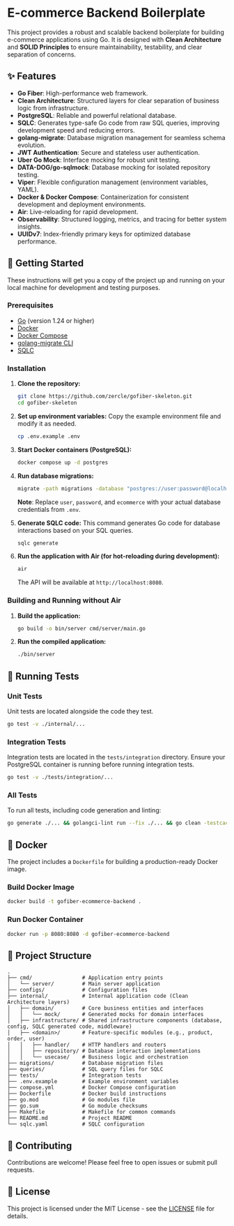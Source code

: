 # E-commerce Backend Boilerplate

This project provides a robust and scalable backend boilerplate for building e-commerce applications using Go. It is designed with **Clean Architecture** and **SOLID Principles** to ensure maintainability, testability, and clear separation of concerns.

## ✨ Features

-   **Go Fiber**: High-performance web framework.
-   **Clean Architecture**: Structured layers for clear separation of business logic from infrastructure.
-   **PostgreSQL**: Reliable and powerful relational database.
-   **SQLC**: Generates type-safe Go code from raw SQL queries, improving development speed and reducing errors.
-   **golang-migrate**: Database migration management for seamless schema evolution.
-   **JWT Authentication**: Secure and stateless user authentication.
-   **Uber Go Mock**: Interface mocking for robust unit testing.
-   **DATA-DOG/go-sqlmock**: Database mocking for isolated repository testing.
-   **Viper**: Flexible configuration management (environment variables, YAML).
-   **Docker & Docker Compose**: Containerization for consistent development and deployment environments.
-   **Air**: Live-reloading for rapid development.
-   **Observability**: Structured logging, metrics, and tracing for better system insights.
-   **UUIDv7**: Index-friendly primary keys for optimized database performance.

## 🚀 Getting Started

These instructions will get you a copy of the project up and running on your local machine for development and testing purposes.

### Prerequisites

-   [Go](https://golang.org/doc/install) (version 1.24 or higher)
-   [Docker](https://www.docker.com/get-started)
-   [Docker Compose](https://docs.docker.com/compose/install/)
-   [golang-migrate CLI](https://github.com/golang-migrate/migrate#installation)
-   [SQLC](https://docs.sqlc.dev/en/stable/overview/install.html)

### Installation

1.  **Clone the repository:**
    ```bash
    git clone https://github.com/zercle/gofiber-skeleton.git
    cd gofiber-skeleton
    ```

2.  **Set up environment variables:**
    Copy the example environment file and modify it as needed.
    ```bash
    cp .env.example .env
    ```

3.  **Start Docker containers (PostgreSQL):**
    ```bash
    docker compose up -d postgres
    ```

4.  **Run database migrations:**
    ```bash
    migrate -path migrations -database "postgres://user:password@localhost:5432/ecommerce?sslmode=disable" up
    ```
    **Note**: Replace `user`, `password`, and `ecommerce` with your actual database credentials from `.env`.

5.  **Generate SQLC code:**
    This command generates Go code for database interactions based on your SQL queries.
    ```bash
    sqlc generate
    ```

6.  **Run the application with Air (for hot-reloading during development):**
    ```bash
    air
    ```
    The API will be available at `http://localhost:8080`.

### Building and Running without Air

1.  **Build the application:**
    ```bash
    go build -o bin/server cmd/server/main.go
    ```

2.  **Run the compiled application:**
    ```bash
    ./bin/server
    ```

## 🧪 Running Tests

### Unit Tests

Unit tests are located alongside the code they test.
```bash
go test -v ./internal/...
```

### Integration Tests

Integration tests are located in the `tests/integration` directory. Ensure your PostgreSQL container is running before running integration tests.
```bash
go test -v ./tests/integration/...
```

### All Tests

To run all tests, including code generation and linting:
```bash
go generate ./... && golangci-lint run --fix ./... && go clean -testcache && go test -v -race ./...
```

## 🐳 Docker

The project includes a `Dockerfile` for building a production-ready Docker image.

### Build Docker Image

```bash
docker build -t gofiber-ecommerce-backend .
```

### Run Docker Container

```bash
docker run -p 8080:8080 -d gofiber-ecommerce-backend
```

## 📂 Project Structure

```
.
├── cmd/                # Application entry points
│   └── server/         # Main server application
├── configs/            # Configuration files
├── internal/           # Internal application code (Clean Architecture layers)
│   ├── domain/         # Core business entities and interfaces
│   │   └── mock/       # Generated mocks for domain interfaces
│   ├── infrastructure/ # Shared infrastructure components (database, config, SQLC generated code, middleware)
│   ├── <domain>/       # Feature-specific modules (e.g., product, order, user)
│   │   ├── handler/    # HTTP handlers and routers
│   │   ├── repository/ # Database interaction implementations
│   │   └── usecase/    # Business logic and orchestration
├── migrations/         # Database migration files
├── queries/            # SQL query files for SQLC
├── tests/              # Integration tests
├── .env.example        # Example environment variables
├── compose.yml         # Docker Compose configuration
├── Dockerfile          # Docker build instructions
├── go.mod              # Go modules file
├── go.sum              # Go module checksums
├── Makefile            # Makefile for common commands
├── README.md           # Project README
└── sqlc.yaml           # SQLC configuration
```

## 🤝 Contributing

Contributions are welcome! Please feel free to open issues or submit pull requests.

## 📄 License

This project is licensed under the MIT License - see the [LICENSE](LICENSE) file for details.